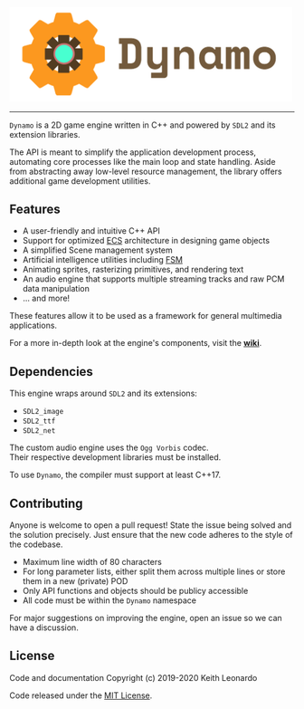 <img src="./media/logo.png" alt="Dynamo Engine" width="500"/>

---

`Dynamo` is a 2D game engine written in C++ and powered by `SDL2` and its extension libraries. 

The API is meant to simplify the application development process, automating core processes like the main loop and state handling. Aside from abstracting away low-level resource management, the library offers additional game development utilities.

## Features

- A user-friendly and intuitive C++ API
- Support for optimized [ECS](https://en.wikipedia.org/wiki/Entity_component_system) architecture in designing game objects
- A simplified Scene management system
- Artificial intelligence utilities including [FSM](https://en.wikipedia.org/wiki/Finite-state_machine)
- Animating sprites, rasterizing primitives, and rendering text
- An audio engine that supports multiple streaming tracks and raw PCM data manipulation
- ... and more!

These features allow it to be used as a framework for general multimedia applications.

For a more in-depth look at the engine's components, visit the [__wiki__](https://github.com/SirBob01/Dynamo-Engine/wiki).

## Dependencies

This engine wraps around `SDL2` and its extensions:
- `SDL2_image`
- `SDL2_ttf`
- `SDL2_net`

The custom audio engine uses the `Ogg Vorbis` codec. <br/>
Their respective development libraries must be installed.

To use `Dynamo`, the compiler must support at least C++17.

## Contributing

Anyone is welcome to open a pull request! State the issue being solved and the solution precisely. Just ensure that the new code adheres to the style of the codebase. 
- Maximum line width of 80 characters
- For long parameter lists, either split them across multiple lines or store them in a new (private) POD
- Only API functions and objects should be publicy accessible
- All code must be within the `Dynamo` namespace

For major suggestions on improving the engine, open an issue so we can have a discussion.

## License

Code and documentation Copyright (c) 2019-2020 Keith Leonardo

Code released under the [MIT License](https://choosealicense.com/licenses/mit/).